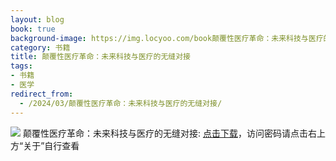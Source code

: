 ```yaml
---
layout: blog
book: true
background-image: https://img.locyoo.com/book颠覆性医疗革命：未来科技与医疗的无缝对接.jpg
category: 书籍
title: 颠覆性医疗革命：未来科技与医疗的无缝对接
tags:
- 书籍
- 医学
redirect_from:
  - /2024/03/颠覆性医疗革命：未来科技与医疗的无缝对接/
---
```

![](https://img.locyoo.com/book颠覆性医疗革命：未来科技与医疗的无缝对接.jpg)
颠覆性医疗革命：未来科技与医疗的无缝对接: <a name = "ref1" href="https://url18.ctfile.com/f/50983618-1268598316-dfeee0?p=3619">点击下载</a>，访问密码请点击右上方“关于”自行查看